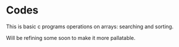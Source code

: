 # Codes

This is basic c programs operations on arrays: searching and sorting.

Will be refining some soon to make it more pallatable.
